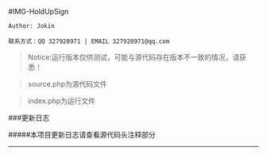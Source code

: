 #IMG-HoldUpSign

`Author: Jokin`

`联系方式：QQ 327928971 | EMAIL 327928971@qq.com`

> Notice:运行版本仅供测试，可能与源代码存在版本不一致的情况，请获悉！

> source.php为源代码文件

> index.php为运行文件


###更新日志

#####本项目更新日志请查看源代码头注释部分

---
